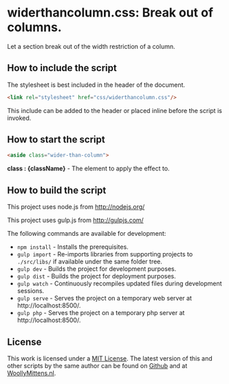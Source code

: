 # widerthancolumn.css: Break out of columns.

Let a section break out of the width restriction of a column.

## How to include the script

The stylesheet is best included in the header of the document.

```html
<link rel="stylesheet" href="css/widerthancolumn.css"/>
```

This include can be added to the header or placed inline before the script is invoked.

## How to start the script

```html
<aside class="wider-than-column">
```

**class : {className}** - The element to apply the effect to.

## How to build the script

This project uses node.js from http://nodejs.org/

This project uses gulp.js from http://gulpjs.com/

The following commands are available for development:
+ `npm install` - Installs the prerequisites.
+ `gulp import` - Re-imports libraries from supporting projects to `./src/libs/` if available under the same folder tree.
+ `gulp dev` - Builds the project for development purposes.
+ `gulp dist` - Builds the project for deployment purposes.
+ `gulp watch` - Continuously recompiles updated files during development sessions.
+ `gulp serve` - Serves the project on a temporary web server at http://localhost:8500/.
+ `gulp php` - Serves the project on a temporary php server at http://localhost:8500/.

## License

This work is licensed under a [MIT License](https://opensource.org/licenses/MIT). The latest version of this and other scripts by the same author can be found on [Github](https://github.com/WoollyMittens) and at [WoollyMittens.nl](https://www.woollymittens.nl/).
